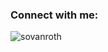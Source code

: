 

<h3 align="left">Connect with me:</h3>
<p align="left">
</p>

<p><img align="center" src="https://github-readme-stats.vercel.app/api/top-langs?username=sovanroth&show_icons=true&locale=en&layout=compact" alt="sovanroth" /></p>
